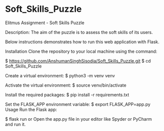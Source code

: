 # Soft_Skills_Puzzle

Elitmus Assignment - Soft Skills Puzzle

Description: The aim of the puzzle is to assess the soft skills of its users.

Below instructions demonstrates how to run this web application with Flask.

Installation
Clone the repository to your local machine using the command:

$ https://github.com/AnshumanSinghSisodia/Soft_Skills_Puzzle.git
$ cd Soft_Skills_Puzzle

Create a virtual environment:
$ python3 -m venv venv

Activate the virtual environment:
$ source venv/bin/activate

Install the required packages:
$ pip install -r requirements.txt

Set the FLASK_APP environment variable:
$ export FLASK_APP=app.py
Usage Run the Flask app:

$ flask run
or Open the app.py file in your editor like Spyder or PyCharm and run it.

